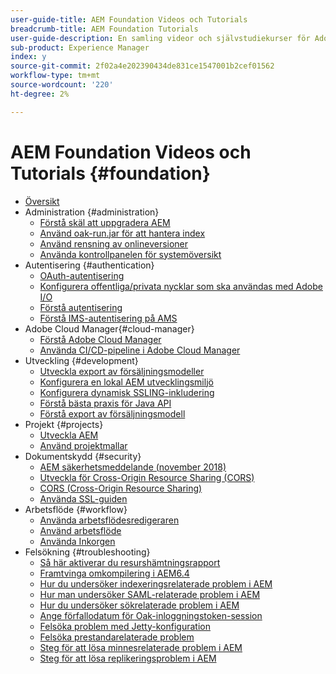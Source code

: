 ```yaml
---
user-guide-title: AEM Foundation Videos och Tutorials
breadcrumb-title: AEM Foundation Tutorials
user-guide-description: En samling videor och självstudiekurser för Adobe Experience Manager Foundation.
sub-product: Experience Manager
index: y
source-git-commit: 2f02a4e202390434de831ce1547001b2cef01562
workflow-type: tm+mt
source-wordcount: '220'
ht-degree: 2%

---
```



# AEM Foundation Videos och Tutorials {#foundation}

+ [Översikt](./overview.md)
+ Administration {#administration}
   + [Förstå skäl att uppgradera AEM](./administration/understand-reasons-to-upgrade.md)
   + [Använd oak-run.jar för att hantera index](./administration/use-oak-run-jar-to-manage-indexes.md)
   + [Använd rensning av onlineversioner](./administration/use-online-revision-clean-up.md)
   + [Använda kontrollpanelen för systemöversikt](./administration/use-the-system-overview-dashboard.md)
+ Autentisering {#authentication}
   + [OAuth-autentisering](authentication/oauth-code-sample-develop.md)
   + [Konfigurera offentliga/privata nycklar som ska användas med Adobe I/O](authentication/set-up-public-private-keys-for-use-with-aem-and-adobe-io.md)
   + [Förstå autentisering](authentication/authentication-support-article-understand.md)
   + [Förstå IMS-autentisering på AMS](authentication/adobe-ims-authentication-technical-video-understand.md)
+ Adobe Cloud Manager{#cloud-manager}
   + [Förstå Adobe Cloud Manager](./cloud-manager/understand-cloud-manager-for-aem.md)
   + [Använda CI/CD-pipeline i Adobe Cloud Manager](./cloud-manager/use-the-cicd-pipeline-in-cloud-manager-for-aem.md)
+ Utveckling {#development}
   + [Utveckla export av försäljningsmodeller](./development/develop-sling-model-exporter.md)
   + [Konfigurera en lokal AEM utvecklingsmiljö](./development/set-up-a-local-aem-development-environment.md)
   + [Konfigurera dynamisk SSLING-inkludering](./development/set-up-sling-dynamic-include.md)
   + [Förstå bästa praxis för Java API](./development/understand-java-api-best-practices.md)
   + [Förstå export av försäljningsmodell](./development/understand-sling-model-exporter.md)
+ Projekt {#projects}
   + [Utveckla AEM](./projects/develop-aem-projects.md)
   + [Använd projektmallar](./projects/use-project-masters.md)
+ Dokumentskydd {#security}
   + [AEM säkerhetsmeddelande (november 2018)](./security/aem-security-notification-2018-11.md)
   + [Utveckla för Cross-Origin Resource Sharing (CORS)](./security/develop-for-cross-origin-resource-sharing.md)
   + [CORS (Cross-Origin Resource Sharing)](./security/understand-cross-origin-resource-sharing.md)
   + [Använda SSL-guiden](./security/use-the-ssl-wizard.md)
+ Arbetsflöde {#workflow}
   + [Använda arbetsflödesredigeraren](./workflow/use-the-workflow-editor.md)
   + [Använd arbetsflöde](./workflow/use-workflow.md)
   + [Använda Inkorgen](./workflow/use-the-inbox.md)
+ Felsökning {#troubleshooting}
   + [Så här aktiverar du resurshämtningsrapport](./troubleshooting/how-to-enable-asset-download-report.md)
   + [Framtvinga omkompilering i AEM6.4](./troubleshooting/how-to-force-recompilation.md)
   + [Hur du undersöker indexeringsrelaterade problem i AEM](./troubleshooting/how-to-investigate-indexing-related-issues.md)
   + [Hur man undersöker SAML-relaterade problem i AEM](./troubleshooting/how-to-investigate-saml-related-issues.md)
   + [Hur du undersöker sökrelaterade problem i AEM](./troubleshooting/how-to-investigate-search-related-issues.md)
   + [Ange förfallodatum för Oak-inloggningstoken-session](./troubleshooting/how-to-set-the-oak-login-token-session-expiration.md)
   + [Felsöka problem med Jetty-konfiguration](./troubleshooting/how-to-troubleshoot-issues-related-to-jetty-configuration.md)
   + [Felsöka prestandarelaterade problem](./troubleshooting/how-to-troubleshoot-performance-related-issues.md)
   + [Steg för att lösa minnesrelaterade problem i AEM](./troubleshooting/steps-to-resolve-memory-related-issues.md)
   + [Steg för att lösa replikeringsproblem i AEM](./troubleshooting/steps-to-resolve-replication-issues.md)
